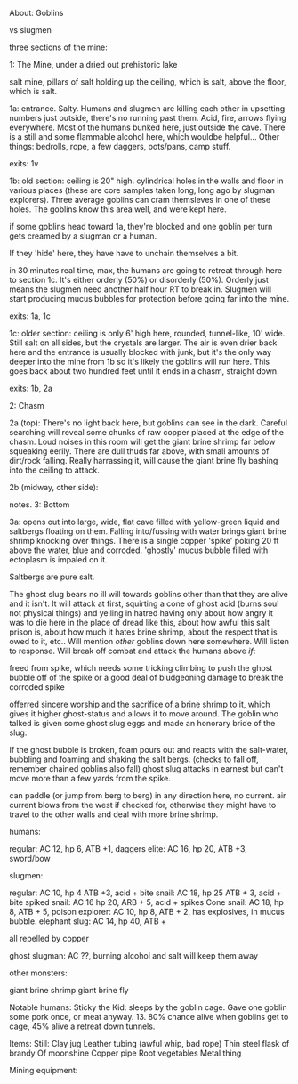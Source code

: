 About: Goblins




vs slugmen

three sections of the mine:

1: The Mine, under a dried out prehistoric lake

salt mine, pillars of salt holding up the ceiling, which is salt, above the floor, which is salt.

1a: entrance. Salty. Humans and slugmen are killing each other in upsetting numbers just outside, there's no running past them. Acid, fire, arrows flying everywhere. Most of the humans bunked here, just outside the cave. There is a still and some flammable alcohol here, which wouldbe helpful...
Other things: bedrolls, rope, a few daggers, pots/pans, camp stuff. 

exits: 1v

1b: old section: ceiling is 20" high. cylindrical holes in the walls and floor in various places (these are core samples taken long, long ago by slugman explorers). Three average goblins can cram themsleves in one of these holes. The goblins know this area well, and were kept here.  

if some goblins head toward 1a, they're blocked and one goblin per turn gets creamed by a slugman or a human.

If they 'hide' here, they have have to unchain themselves a bit. 

in 30 minutes real time, max, the humans are going to retreat through here to section 1c. It's either orderly (50%) or disorderly (50%). Orderly just means the slugmen need another half hour RT to break in. Slugmen will start producing mucus bubbles for protection before going far into the mine.

exits: 1a, 1c

1c: older section: ceiling is only 6' high here, rounded, tunnel-like, 10' wide. Still salt on all sides, but the crystals are larger. The air is even drier back here and the entrance is usually blocked with junk, but it's the only way deeper into the mine from 1b so it's likely the goblins will run here. This goes back about two hundred feet until it ends in a chasm, straight down. 

exits: 1b, 2a

2: Chasm

2a (top): There's no light back here, but goblins can see in the dark. Careful searching will reveal some chunks of raw copper placed at the edge of the chasm. Loud noises in this room will get the giant brine shrimp far below squeaking eerily. There are dull thuds far above, with small amounts of dirt/rock falling. Really harrassing it, will cause the giant brine fly bashing into the ceiling to attack.

2b (midway, other side):

notes.
3: Bottom

3a: opens out into large, wide, flat cave filled with yellow-green liquid and saltbergs floating on them. Falling into/fussing with water brings giant brine shrimp knocking over things. There is a single copper 'spike' poking 20 ft above the water, blue and corroded. 'ghostly' mucus bubble filled with ectoplasm is impaled on it.

Saltbergs are pure salt.

The ghost slug bears no ill will towards goblins other than that they are alive and it isn't. It will attack at first, squirting a cone of ghost acid (burns soul not physical things) and yelling in hatred having only  about how angry it was to die here in the place of dread like this, about how awful this salt prison is, about how much it hates brine shrimp, about the respect that is owed to it, etc.. Will mention *other* goblins down here somewhere. Will listen to response. Will break off combat and attack the humans above *if*:

freed from spike, which needs some tricking climbing to push the ghost bubble off of the spike or a good deal of bludgeoning damage to break the corroded spike

offerred sincere worship and the sacrifice of a brine shrimp to it, which gives it higher ghost-status and allows it to move around. The goblin who talked is given some ghost slug eggs and made an honorary bride of the slug.

If the ghost bubble is broken, foam pours out and reacts with the salt-water, bubbling and foaming and shaking the salt bergs. (checks to fall off, remember chained goblins also fall) ghost slug attacks in earnest but can't move more than a few yards from the spike.

can paddle (or jump from berg to berg) in any direction here, no current. air current blows from the west if checked for, otherwise they might have to travel to the other walls and deal with more brine shrimp.




humans:

regular: AC 12, hp 6, ATB +1, daggers
elite: AC 16, hp 20, ATB +3, sword/bow

slugmen:

regular: AC 10, hp 4 ATB +3, acid + bite
snail: AC 18, hp 25 ATB + 3, acid + bite
spiked snail: AC 16 hp 20, ARB + 5, acid + spikes
Cone snail: AC 18, hp 8, ATB + 5, poison
explorer: AC 10, hp 8, ATB + 2, has explosives, in mucus bubble.
elephant slug: AC 14, hp 40, ATB + 

all repelled by copper

ghost slugman: AC ??, burning alcohol and salt will keep them away

other monsters:

giant brine shrimp
giant brine fly

Notable humans:
Sticky the Kid: sleeps by the goblin cage. Gave one goblin some pork once, or meat anyway. 13. 80% chance alive when goblins get to cage, 45% alive a retreat down tunnels.

Items:
Still:
Clay jug
Leather tubing (awful whip, bad rope)
Thin steel flask of brandy
Of moonshine
Copper pipe
Root vegetables
Metal thing

Mining equipment: